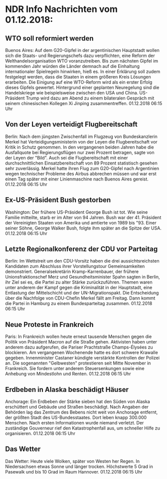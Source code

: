 # NDR Info Nachrichten vom 01.12.2018:


## WTO soll reformiert werden
Buenos Aires: Auf dem G20-Gipfel in der argentinischen Hauptstadt wollen sich die Staats- und Regierungschefs dazu verpflichten, eine Reform der Welthandelsorganisation WTO voranzutreiben. Bis zum nächsten Gipfel im kommenden Jahr würden die Länder demnach auf die Einhaltung internationaler Spielregeln hinwirken, hieß es. In einer Erklärung soll zudem festgelegt werden, dass die Staaten in einem größeren Kreis Lösungen erarbeiten. Die Einigung auf eine WTO-Reform wird als ein erster Erfolg dieses Gipfels gewertet. Hintergrund einer geplanten Neuregelung sind die Handelskriege wie beispielsweise zwischen den USA und China. US-Präsident Trump wird dazu am Abend zu einem bilateralen Gespräch mit seinem chinesischen Kollegen Xi Jinping zusammentreffen. 01.12.2018 06:15 Uhr 

## Von der Leyen verteidigt Flugbereitschaft
Berlin: Nach dem jüngsten Zwischenfall im Flugzeug von Bundeskanzlerin Merkel hat Verteidigungsministerin von der Leyen die Flugbereitschaft vor Kritik in Schutz genommen. In den vergangenen beiden Jahren habe die Ausfallquote bei Regierungsflügen nur zwei Prozent betragen, sagte von der Leyen der "Bild". Auch sei die Flugbereitschaft mit einer durchschnittlichen Einsatzbereitschaft von 89 Prozent statistisch gesehen sehr zuverlässig. Merkel hatte ihren Flug zum G20-Gipfel nach Argentinien wegen technischer Probleme des Airbus abbrechen müssen und war erst einen Tag später mit einer Linienmaschine nach Buenos Aires gereist. 01.12.2018 06:15 Uhr 

## Ex-US-Präsident Bush gestorben
Washington: Der frühere US-Präsident George Bush ist tot. Wie seine Familie mitteilte, starb er im Alter von 94 Jahren. Bush war der 41. Präsident der Vereinigten Staaten von Amerika und amtierte von 1989 bis "93. Einer seiner Söhne, George Walker Bush, folgte ihm später an die Spitze der USA. 01.12.2018 06:15 Uhr 

## Letzte Regionalkonferenz der CDU vor Parteitag
Berlin: Im Wettstreit um den CDU-Vorsitz haben die drei aussichtsreichsten Kandidaten zum Abschluss ihrer Vorstellungstour Gemeinsamkeiten demonstriert. Generalsekretärin Kramp-Karrenbauer, der frühere Unionsfraktionschef Merz und Gesundheitsminister Spahn sagten in Berlin, ihr Ziel sei es, die Partei zu alter Stärke zurückzuführen. Themen waren unter anderem der Kampf gegen die Kriminalität in der Hauptstadt, eine Entlastung der Mittelschicht und der UN-Migrationspakt. Die Entscheidung über die Nachfolge von CDU-Chefin Merkel fällt am Freitag. Dann kommt die Partei in Hamburg zu einem Bundesparteitag zusammen. 01.12.2018 06:15 Uhr 

## Neue Proteste in Frankreich
Paris: In Frankreich wollen heute erneut tausende Menschen gegen die Politik von Präsident Macron auf die Straße gehen. Aktivisten haben unter anderem dazu aufgerufen, die Pariser Prachtstraße Champs-Élysées zu blockieren. Am vergangenen Wochenende hatte es dort schwere Krawalle gegeben. Innenminister Castaner kündigte verstärkte Kontrollen der Polizei an. Die sogenannten "Gelbwesten" protestieren seit Mitte November in Frankreich. Sie fordern unter anderem Steuersenkungen sowie eine Anhebung von Mindestlohn und Renten. 01.12.2018 06:15 Uhr 

## Erdbeben in Alaska beschädigt Häuser
Anchorage: Ein Erdbeben der Stärke sieben hat den Süden von Alaska erschüttert und Gebäude und Straßen beschädigt. Nach Angaben der Behörden lag das Zentrum des Bebens nicht weit von Anchorage entfernt, der größten Stadt des US-Bundesstaates. Dort leben knapp 300.000 Menschen. Nach ersten Informationen wurde niemand verletzt. Der zuständige Gouverneur rief den Katastrophenfall aus, um schneller Hilfe zu organisieren. 01.12.2018 06:15 Uhr 

## Das Wetter
Das Wetter: Heute viele Wolken, später von Westen her Regen. In Niedersachsen etwas Sonne und länger trocken. Höchstwerte 5 Grad in Pasewalk und bis 10 Grad im Raum Hannover. 01.12.2018 06:15 Uhr 
